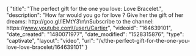 {
    "title": "The perfect gift for the one you love: Love Bracelet.",
    "description": "How far would you go for love ? Give her the gift of her dreams: http:\/\/goo.gl\/lEMtY3\n\nSubscribe to the channel: https:\/\/www.youtube.com\/user\/Cartier",
    "videoid": "164639101",
    "date_created": "1480071977",
    "date_modified": "1528315876",
    "type": "captivate",
    "layout": "video",
    "url": "\/v\/the-perfect-gift-for-the-one-you-love-love-bracelet\/164639101"
}